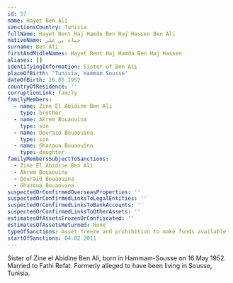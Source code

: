 ```yaml
---
id: 57
name: Hayet Ben Ali
sanctionsCountry: Tunisia
fullName: Hayet Bent Haj Hamda Ben Haj Hassen Ben Ali
nativeName: حياة بن علي
surname: Ben Ali
firstAndMidleNames: Hayet Bent Haj Hamda Ben Haj Hassen
aliases: []
identifyingInformation: Sister of Ben Ali
placeOfBirth: 'Tunisia, Hammam Sousse'
dateOfBirth: 16.05.1952
countryOfResidence: ''
corruptionLink: family
familyMembers:
  - name: Zine El Abidine Ben Ali
    type: brother
  - name: Akrem Bouaouina
    type: son
  - name: Douraid Bouaouina
    type: son
  - name: Ghazoua Bouaouina
    type: daughter
familyMembersSubjectToSanctions:
  - Zine El Abidine Ben Ali
  - Akrem Bouaouina
  - Douraid Bouaouina
  - Ghazoua Bouaouina
suspectedOrConfirmedOverseasProperties: ''
suspectedOrConfirmedLinksToLegalEntities: ''
suspectedOrConfirmedLinksToBankAccounts: ''
suspectedOrConfirmedLinksToOtherAssets: ''
estimatesOfAssetsFrozenOrConfiscated: ''
estimatesOfAssetsReturned: None
typeOfSanctions: Asset freeze and prohibition to make funds available
startOfSanctions: 04.02.2011
---
```

Sister of Zine el Abidine Ben Ali, born in Hammam-Sousse on 16 May 1952. Married 
to Fathi Refat. Formerly alleged to have been living in Sousse, Tunisia.
